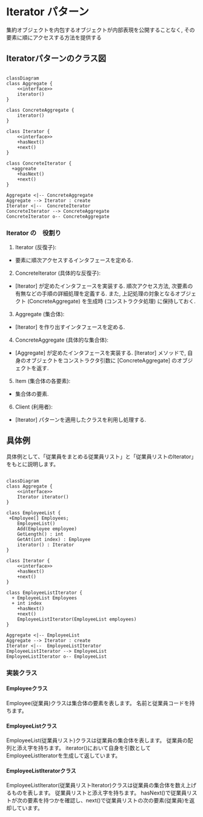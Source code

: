 # Iterator パターン 
集約オブジェクトを内包するオブジェクトが内部表現を公開することなく, その要素に順にアクセスする方法を提供する
## Iteratorパターンのクラス図
```mermaid

classDiagram
class Aggregate {
	<<interface>>
	iterator()
}

class ConcreteAggregate {
	iterator()
}

class Iterator {
	<<interface>>
	+hasNext()
	+next()
}

class ConcreteIterator {
  +aggreate
	+hasNext()
	+next()
}
        
Aggregate <|-- ConcreteAggregate
Aggregate --> Iterator : create
Iterator <|--  ConcreteIterator
ConcreteIterator --> ConcreteAggregate
ConcreteIterator o-- ConcreteAggregate

```
### Iterator の　役割り
1. Iterator (反復子):
 - 要素に順次アクセスするインタフェースを定める.
2. ConcreteIterator (具体的な反復子):
 - [Iterator] が定めたインタフェースを実装する. 順次アクセス方法, 次要素の有無などの手順の詳細処理を定義する. また, 上記処理の対象となるオブジェクト (ConcreteAggregate) を生成時 (コンストラクタ処理) に保持しておく.
3. Aggregate (集合体):
 - [Iterator] を作り出すインタフェースを定める.
4. ConcreteAggregate (具体的な集合体):
 - [Aggregate] が定めたインタフェースを実装する. [Iterator] メソッドで, 自身のオブジェクトをコンストラクタ引数に [ConcreteAggregate] のオブジェクトを返す.
5. Item (集合体の各要素):
 - 集合体の要素.
6. Client (利用者):
 - [Iterator] パターンを適用したクラスを利用し処理する.
## 具体例
具体例として、「従業員をまとめる従業員リスト」と「従業員リストのIterator」をもとに説明します。

```mermaid

classDiagram
class Aggregate {
	<<interface>>
	Iterator iterator()
}

class EmployeeList {
 +Employee[] Employees;
	EmployeeList() 
	Add(Employee employee)
	GetLength() : int
	GetAt(int index) : Employee
	iterator() : Iterator
}

class Iterator {
	<<interface>>
	+hasNext()
	+next()
}

class EmployeeListIterator {
  + EmployeeList Employees
  + int index
	+hasNext()
	+next()
	EmployeeListIterator(EmployeeList employees)
}
        
Aggregate <|-- EmployeeList
Aggregate --> Iterator : create
Iterator <|--  EmployeeListIterator
EmployeeListIterator --> EmployeeList
EmployeeListIterator o-- EmployeeList

```
### 実装クラス
#### Employeeクラス
Employee(従業員)クラスは集合体の要素を表します。
名前と従業員コードを持ちます。
#### EmployeeListクラス
EmployeeList(従業員リスト)クラスは従業員の集合体を表します。
従業員の配列と添え字を持ちます。
iterator()において自身を引数としてEmployeeListIteratorを生成して返しています。
#### EmployeeListIteratorクラス
EmployeeListIterator(従業員リストIterator)クラスは従業員の集合体を数え上げるものを表します。
従業員リストと添え字を持ちます。
hasNext()で従業員リストが次の要素を持つかを確認し、next()で従業員リストの次の要素(従業員)を返却しています。 

